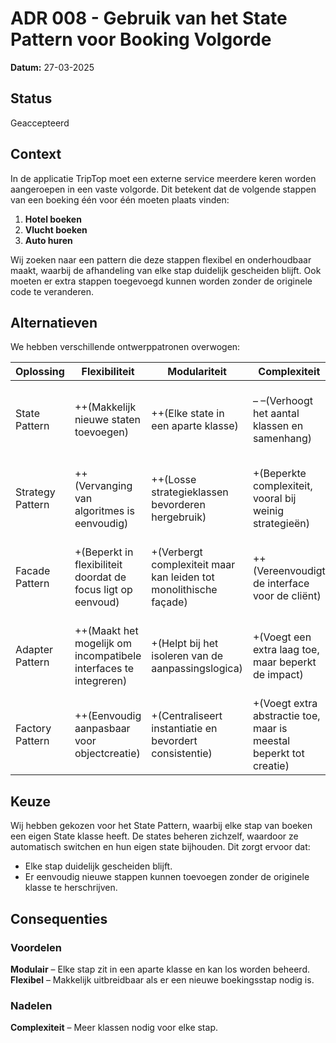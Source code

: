 # ADR 008 - Gebruik van het State Pattern voor Booking Volgorde

**Datum:** 27-03-2025

## Status

Geaccepteerd

## Context

In de applicatie TripTop moet een externe service meerdere keren worden aangeroepen in een vaste volgorde. Dit betekent dat de volgende stappen van een boeking één voor één moeten plaats vinden:

1. **Hotel boeken**
2. **Vlucht boeken**
3. **Auto huren**

Wij zoeken naar een pattern die deze stappen flexibel en onderhoudbaar maakt, waarbij de afhandeling van elke stap duidelijk gescheiden blijft. Ook moeten er extra stappen toegevoegd kunnen worden zonder de originele code te veranderen.

## Alternatieven

We hebben verschillende ontwerppatronen overwogen:

| Oplossing        | Flexibiliteit                                                    | Modulariteit                                                      | Complexiteit                                                       | Uitbreidbaarheid                                                             |
| ---------------- |------------------------------------------------------------------|-------------------------------------------------------------------|--------------------------------------------------------------------|------------------------------------------------------------------------------|
| State Pattern    | ++(Makkelijk nieuwe staten toevoegen)                            | ++(Elke state in een aparte klasse)                               | – –(Verhoogt het aantal klassen en samenhang)                      | ++(Nieuwe gedragingen implementeren zonder de context te wijzigen)           |
| Strategy Pattern | ++(Vervanging van algoritmes is eenvoudig)                       | ++(Losse strategieklassen bevorderen hergebruik)                  | +(Beperkte complexiteit, vooral bij weinig strategieën)            | ++(Nieuwe strategieën kunnen onafhankelijk worden toegevoegd)                |
| Facade Pattern   | +(Beperkt in flexibiliteit doordat de focus ligt op eenvoud)     | +(Verbergt complexiteit maar kan leiden tot monolithische façade) | ++(Vereenvoudigt de interface voor de cliënt)                      | +(Minder geschikt voor het dynamisch toevoegen van nieuwe functionaliteiten) |
| Adapter Pattern  | ++(Maakt het mogelijk om incompatibele interfaces te integreren) | +(Helpt bij het isoleren van de aanpassingslogica)                | +(Voegt een extra laag toe, maar beperkt de impact)                | +(Nieuwe adapters kunnen relatief eenvoudig geïmplementeerd worden)          |
| Factory Pattern  | ++(Eenvoudig aanpasbaar voor objectcreatie)                      | +(Centraliseert instantiatie en bevordert consistentie)           | +(Voegt extra abstractie toe, maar is meestal beperkt tot creatie) | +(Gemakkelijk uit te breiden met nieuwe subklassen of producten)             |

## Keuze

Wij hebben gekozen voor het State Pattern, waarbij elke stap van boeken een eigen State klasse heeft. De states beheren zichzelf, waardoor ze automatisch switchen en hun eigen state bijhouden. Dit zorgt ervoor dat:

- Elke stap duidelijk gescheiden blijft.
- Er eenvoudig nieuwe stappen kunnen toevoegen zonder de originele klasse te herschrijven.

## Consequenties

### Voordelen

**Modulair** – Elke stap zit in een aparte klasse en kan los worden beheerd.  
**Flexibel** – Makkelijk uitbreidbaar als er een nieuwe boekingsstap nodig is.

### Nadelen

**Complexiteit** – Meer klassen nodig voor elke stap.
